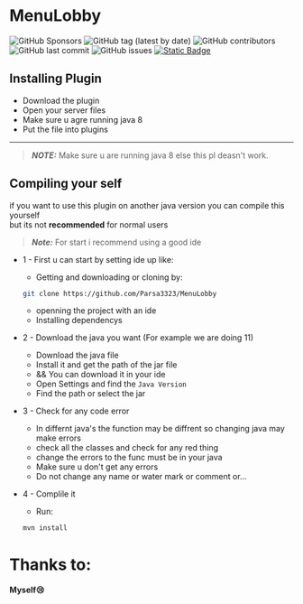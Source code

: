 # MenuLobby
![GitHub Sponsors](https://img.shields.io/github/sponsors/Parsa3323?label=Sponsor&logo=GitHub)
![GitHub tag (latest by date)](https://img.shields.io/github/v/tag/Parsa3323/MenuLobby?label=Latest%20Release&logo=GitHub)
![GitHub contributors](https://img.shields.io/github/contributors/Parsa3323/MenuLobby?label=Contributors&logo=GitHub)
![GitHub last commit](https://img.shields.io/github/last-commit/Parsa3323/MenuLobby?label=Last%20Commit&logo=GitHub)
![GitHub issues](https://img.shields.io/github/issues/Parsa3323/MenuLobby?label=Open%20Issues&logo=GitHub)
[![Static Badge](https://img.shields.io/badge/Links-Spigot-blue)](https://www.spigotmc.org/resources/menulobby.121022/)






## Installing Plugin
- Download the plugin
- Open your server files
- Make sure u agre running java 8
- Put the file into plugins 
---------
> **_NOTE:_**  Make sure u are running java 8 else this pl deasn't work.

## Compiling your self
if you want to use this plugin on another java version you can compile this yourself
</br> but its not **recommended** for normal users
> **_Note:_** For start i recommend using a good ide
- 1 - First u can start by setting ide up  like: </br>
    - Getting and downloading or cloning by:
    ```bash
    git clone https://github.com/Parsa3323/MenuLobby
    ```
    - openning the project with an ide
    - Installing dependencys
- 2 - Download the java you want (For example we are doing 11)
    - Download the java file
    - Install it and get the path of the jar file
    - && You can download it in your ide
    - Open Settings and find the ``Java Version``
    - Find the path or select the jar
- 3 - Check for any code error
    - In differnt java's the function may be diffrent so changing java may make errors
    - check all the classes and check for any red thing
    - change the errors to the func must be in your java
    - Make sure u don't get any errors
    - Do not change any name or water mark or comment or...
- 4 - Complile it
    - Run:

    ```bash
    mvn install
    ```
# Thanks to:
#### Myself😢
